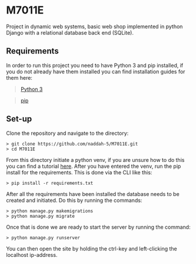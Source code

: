 # M7011E
Project in dynamic web systems, basic web shop implemented in python Django with a relational database back end (SQLite).

## Requirements
In order to run this project you need to have Python 3 and pip installed, if you do not already have them installed you can find installation guides for them here:
> [Python 3](https://docs.python.org/3/using/windows.html)

> [pip](https://pip.pypa.io/en/stable/installation/)

## Set-up
Clone the repository and navigate to the directory:
```
> git clone https://github.com/naddah-5/M7011E.git
> cd M7011E
```
From this directory initiate a python venv, if you are unsure how to do this you can find a tutorial [here](https://docs.python.org/3/library/venv.html). After you have entered the venv, run the pip install for the requirements. This is done via the CLI like this:
```
> pip install -r requirements.txt
```
After all the requirements have been installed the database needs to be created and initiated. Do this by running the commands:
```
> python manage.py makemigrations
> python manage.py migrate
```

Once that is done we are ready to start the server by running the command:
```
> python manage.py runserver
```

You can then open the site by holding the ctrl-key and left-clicking the localhost ip-address.
